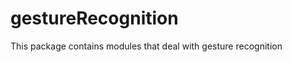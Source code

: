gestureRecognition
==================

This package contains modules that deal with gesture recognition
